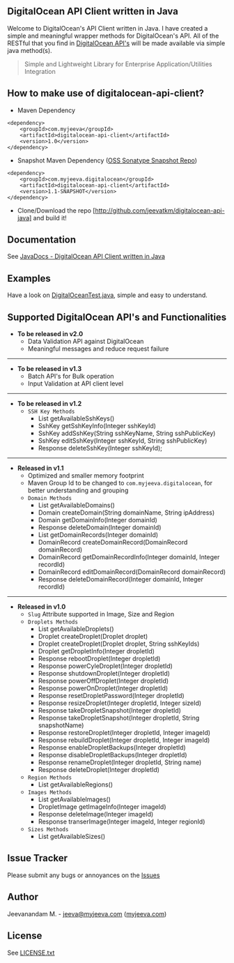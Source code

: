 DigitalOcean API Client written in Java
---------------------------------------

Welcome to DigitalOcean's API Client written in Java. I have created a simple and meaningful wrapper methods for DigitalOcean's API. All of the RESTful that you find in [DigitalOcean API's][1] will be made available via simple java method(s).

> Simple and Lightweight Library for Enterprise Application/Utilities Integration

How to make use of digitalocean-api-client?
------------------------------------
* Maven Dependency
<pre><code>&lt;dependency>
    &lt;groupId>com.myjeeva&lt;/groupId>
    &lt;artifactId>digitalocean-api-client&lt;/artifactId>
    &lt;version>1.0&lt;/version>
&lt;/dependency></code></pre>

* Snapshot Maven Dependency ([OSS Sonatype Snapshot Repo][4])
<pre><code>&lt;dependency>
    &lt;groupId>com.myjeeva.digitalocean&lt;/groupId>
    &lt;artifactId>digitalocean-api-client&lt;/artifactId>
    &lt;version>1.1-SNAPSHOT&lt;/version>
&lt;/dependency></code></pre>


* Clone/Download the repo [http://github.com/jeevatkm/digitalocean-api-java] and build it!


Documentation
-------------
See [JavaDocs - DigitalOcean API Client written in Java][2]

Examples
--------
Have a look on [DigitalOceanTest.java][7], simple and easy to understand.

Supported DigitalOcean API's and Functionalities
------------------------------------------------
* **To be released in v2.0**
	* Data Validation API against DigitalOcean
	* Meaningful messages and reduce request failure
	
* * *

* **To be released in v1.3**
	* Batch API's for Bulk operation
	* Input Validation at API client level
	
* * *

* **To be released in v1.2**
    * `SSH Key Methods`
        * List<SshKey> getAvailableSshKeys()
        * SshKey getSshKeyInfo(Integer sshKeyId)
        * SshKey addSshKey(String sshKeyName, String sshPublicKey)
        * SshKey editSshKey(Integer sshKeyId, String sshPublicKey)
        * Response deleteSshKey(Integer sshKeyId);

* * *

* **Released in v1.1**
	* Optimized and smaller memory footprint
	* Maven Group Id to be changed to <code>com.myjeeva.digitalocean</code>, for better understanding and grouping
    * `Domain Methods` 
        * List<Domain> getAvailableDomains()
        * Domain createDomain(String domainName, String ipAddress)
        * Domain getDomainInfo(Integer domainId)
        * Response deleteDomain(Integer domainId)
        * List<DomainRecord> getDomainRecords(Integer domainId)
        * DomainRecord createDomainRecord(DomainRecord domainRecord)
        * DomainRecord getDomainRecordInfo(Integer domainId, Integer recordId)
        * DomainRecord editDomainRecord(DomainRecord domainRecord)
        * Response deleteDomainRecord(Integer domainId, Integer recordId)

* * *

* **Released in v1.0**
	* <code>Slug</code> Attribute supported in Image, Size and Region
    * `Droplets Methods`
        * List<Droplet> getAvailableDroplets()
        * Droplet createDroplet(Droplet droplet)
        * Droplet createDroplet(Droplet droplet, String sshKeyIds)
        * Droplet getDropletInfo(Integer dropletId)
        * Response rebootDroplet(Integer dropletId)
        * Response powerCyleDroplet(Integer dropletId)
        * Response shutdownDroplet(Integer dropletId)
        * Response powerOffDroplet(Integer dropletId)
        * Response powerOnDroplet(Integer dropletId)
        * Response resetDropletPassword(Integer dropletId)
        * Response resizeDroplet(Integer dropletId, Integer sizeId)
        * Response takeDropletSnapshot(Integer dropletId)
        * Response takeDropletSnapshot(Integer dropletId, String snapshotName)
        * Response restoreDroplet(Integer dropletId, Integer imageId)
        * Response rebuildDroplet(Integer dropletId, Integer imageId)
        * Response enableDropletBackups(Integer dropletId)
        * Response disableDropletBackups(Integer dropletId)
        * Response renameDroplet(Integer dropletId, String name)
        * Response deleteDroplet(Integer dropletId)
    * `Region Methods`
        * List<Region> getAvailableRegions()
    * `Images Methods`
        * List<DropletImage> getAvailableImages()
        * DropletImage getImageInfo(Integer imageId)
        * Response deleteImage(Integer imageId)
        * Response transerImage(Integer imageId, Integer regionId)
    * `Sizes Methods` 
        * List<DropletSize> getAvailableSizes()	


Issue Tracker
-------------
Please submit any bugs or annoyances on the [Issues][3]

Author
------
Jeevanandam M. - jeeva@myjeeva.com ([myjeeva.com][5])

License
-------
See [LICENSE.txt][6]


[1]: https://api.digitalocean.com/
[2]: http://docs.myjeeva.com/javadoc/digitalocean-api-client/1.0/
[3]: https://github.com/jeevatkm/digitalocean-api-java/issues
[4]: https://oss.sonatype.org/content/repositories/snapshots/
[5]: http://myjeeva.com
[6]: https://github.com/jeevatkm/digitalocean-api-java/blob/master/LICENSE.txt
[7]: https://github.com/jeevatkm/digitalocean-api-java/blob/master/src/test/java/com/myjeeva/digitalocean/DigitalOceanTest.java